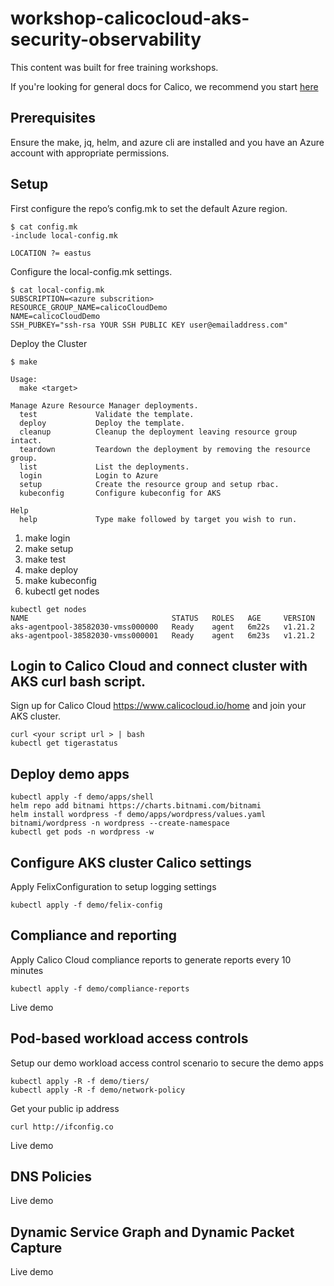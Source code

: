 # workshop-calicocloud-aks-security-observability

This content was built for free training workshops. 

If you're looking for general docs for Calico, we recommend you start [here](https://docs.tigera.io/)

## Prerequisites

Ensure the make, jq, helm, and azure cli are installed and you have an Azure account with appropriate permissions.

## Setup

First configure the repo’s config.mk to set the default Azure region.

```
$ cat config.mk
-include local-config.mk

LOCATION ?= eastus
```

Configure the local-config.mk settings.

```
$ cat local-config.mk
SUBSCRIPTION=<azure subscrition>
RESOURCE_GROUP_NAME=calicoCloudDemo
NAME=calicoCloudDemo
SSH_PUBKEY="ssh-rsa YOUR SSH PUBLIC KEY user@emailaddress.com"
```

Deploy the Cluster

```
$ make

Usage:
  make <target>

Manage Azure Resource Manager deployments.
  test             Validate the template.
  deploy           Deploy the template.
  cleanup          Cleanup the deployment leaving resource group intact.
  teardown         Teardown the deployment by removing the resource group.
  list             List the deployments.
  login            Login to Azure
  setup            Create the resource group and setup rbac.
  kubeconfig       Configure kubeconfig for AKS

Help
  help             Type make followed by target you wish to run.
```

1. make login
2. make setup
3. make test
4. make deploy
5. make kubeconfig
6. kubectl get nodes

```
kubectl get nodes
NAME                                STATUS   ROLES   AGE     VERSION
aks-agentpool-38582030-vmss000000   Ready    agent   6m22s   v1.21.2
aks-agentpool-38582030-vmss000001   Ready    agent   6m23s   v1.21.2
```

## Login to Calico Cloud and connect cluster with AKS curl bash script.

Sign up for Calico Cloud https://www.calicocloud.io/home and join your AKS cluster.

```
curl <your script url > | bash
kubectl get tigerastatus
```

## Deploy demo apps

```
kubectl apply -f demo/apps/shell
helm repo add bitnami https://charts.bitnami.com/bitnami
helm install wordpress -f demo/apps/wordpress/values.yaml bitnami/wordpress -n wordpress --create-namespace
kubectl get pods -n wordpress -w
```

## Configure AKS cluster Calico settings

Apply FelixConfiguration to setup logging settings

```
kubectl apply -f demo/felix-config
```

## Compliance and reporting

Apply Calico Cloud compliance reports to generate reports every 10 minutes

```
kubectl apply -f demo/compliance-reports
```

Live demo

## Pod-based workload access controls

Setup our demo workload access control scenario to secure the demo apps

```
kubectl apply -R -f demo/tiers/
kubectl apply -R -f demo/network-policy
```

Get your public ip address

```
curl http://ifconfig.co
```

Live demo

## DNS Policies

Live demo

## Dynamic Service Graph and Dynamic Packet Capture

Live demo
